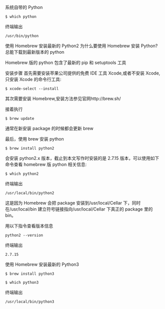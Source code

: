 系统自带的 Python

```
$ which python
```

终端输出

```
/usr/bin/python
```

使用 Homebrew 安装最新的 Python2
为什么要使用 Homebrew 安装 Python?
总能下载到最新版本的 python

Homebrew 版的 python 包含了最新的 pip 和 setuptools 工具

安装步骤
首先需要安装苹果公司提供的免费 IDE 工具 Xcode,或者不安装 Xcode,只安装 Xcode 的命令行工具:

```
$ xcode-select --install
```

其次需要安装 Homebrew,安装方法参见官网http://brew.sh/

接着执行

```
$ brew update
```

通常在新安装 package 的时候都会更新 brew

最后，使用 brew 安装 python

```
$ brew install python2
```

会安装 python2.x 版本，截止到本文写作时安装的是 2.7.15 版本，可以使用如下命令查看 homebrew 版 python 相关信息:

```
$ which python2
```

终端输出

```
/usr/local/bin/python2
```

这是因为 Homebrew 会把 package 安装到/usr/local/Cellar 下，同时在/usr/local/bin 建立符号链接指向/usr/local/Cellar 下真正的 package 里的 bin。

用以下指令查看版本信息

```
python2 --version
```

终端输出

```
2.7.15
```

使用 Homebrew 安装最新的 Python3

```
$ brew install python3

$ which python3
```

终端输出

```
/usr/local/bin/python3
```
